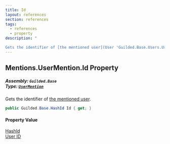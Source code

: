 ```yaml
---
title: Id
layout: references
section: references
tags:
  - references
  - property
description: "

Gets the identifier of [the mentioned user](User 'Guilded.Base.Users.User')."
---
```


## Mentions.UserMention.Id Property
##### **Assembly:** `Guilded.Base`<br/>**Type:** [`UserMention`](Mentions.UserMention 'Guilded.Base.Content.Mentions.UserMention')

Gets the identifier of [the mentioned user](User 'Guilded.Base.Users.User').

```csharp
public Guilded.Base.HashId Id { get; }
```

#### Property Value
[HashId](HashId 'Guilded.Base.HashId')  
[User ID](UserSummary.Id 'Guilded.Base.Users.UserSummary.Id')
